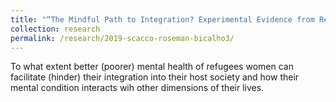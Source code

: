 ```yaml
---
title: "“The Mindful Path to Integration? Experimental Evidence from Refugee Women in Berlin”"
collection: research
permalink: /research/2019-scacco-roseman-bicalho3/
---
```


To what extent better (poorer) mental health of refugees women can facilitate (hinder) their integration into their host society and how their mental condition interacts wih other dimensions of their lives. 